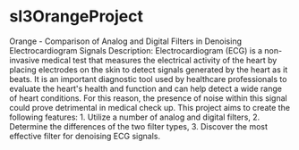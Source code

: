 # sl3OrangeProject
Orange - Comparison of Analog and Digital Filters in Denoising Electrocardiogram Signals
Description: Electrocardiogram (ECG) is a non-invasive medical test that measures the electrical activity of the heart by placing electrodes on the skin to detect signals generated by the heart as it beats. It is an important diagnostic tool used by healthcare professionals to evaluate the heart's health and function and can help detect a wide range of heart conditions. For this reason, the presence of noise within this signal could prove detrimental in medical check up. This project aims to create the following features: 
      1. Utilize a number of analog and digital filters, 
      2. Determine the differences of the two filter types,
      3. Discover the most effective filter for denoising ECG signals.
